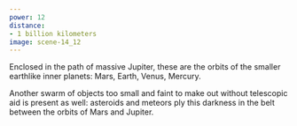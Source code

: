 ```yaml
---
power: 12
distance:
- 1 billion kilometers
image: scene-14_12
---
```

Enclosed in the path of massive Jupiter, these are the orbits of the smaller earthlike inner planets: Mars, Earth, Venus, Mercury.

Another swarm of objects too small and faint to make out without telescopic aid is present as well: asteroids and meteors ply this darkness in the belt between the orbits of Mars and Jupiter.
